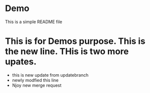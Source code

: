 # Demo

This is a simple README file

# This is for Demos purpose. This is the new line. THis is two more upates.


* this is new update from updatebranch
* newly modfied this line 
* Njoy new merge request
